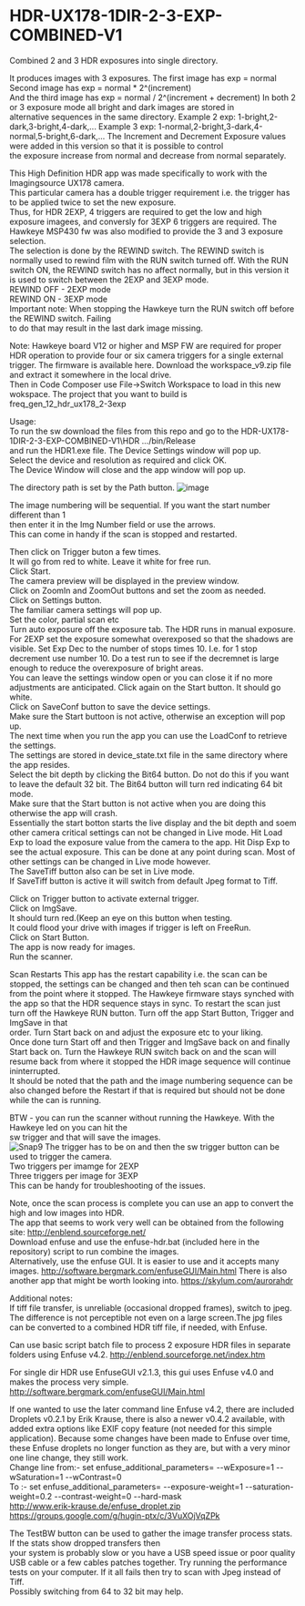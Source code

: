 # HDR-UX178-1DIR-2-3-EXP-COMBINED-V1
Combined 2 and 3 HDR exposures into single directory.  

It produces images with 3 exposures. The first image has
exp = normal
Second image has exp = normal * 2^(increment)  
And the third image has exp = normal / 2^(increment + decrement)
In both 2 or 3 exposure mode all bright and dark images are stored in  
alternative sequences in the same directory.
Example 2 exp:
1-bright,2-dark,3-bright,4-dark,...
Example 3 exp:
1-normal,2-bright,3-dark,4-normal,5-bright,6-dark,...
The Increment and Decrement Exposure values were added in this version so that it is possible to control  
the exposure increase from normal and decrease from normal separately.  
  
This High Definition HDR app was made specifically to work with the Imagingsource UX178 camera.  
This particular camera has a double trigger requirement i.e. the trigger has to be applied twice to set the new exposure.  
Thus, for HDR 2EXP, 4 triggers are required to get the low and high exposure imagees,
and conversly for 3EXP 6 triggers are required.
The Hawkeye MSP430 fw was also modified to provide the 3 and 3 exposure selection.  
The selection is done by the REWIND switch. 
The REWIND switch is normally used to rewind film with the RUN switch turned off.
With the RUN switch ON, the REWIND switch has no affect normally, but in this version it  
is used to switch between the 2EXP and 3EXP mode.  
REWIND OFF - 2EXP mode  
REWIND ON - 3EXP mode  
Important note:
When stopping the Hawkeye turn the RUN switch off before the REWIND switch. Failing  
to do that may result in the last dark image missing.

Note: Hawkeye board V12 or higher and MSP FW are required for proper HDR operation to 
provide four or six camera triggers for a single external trigger. 
The firmware is available here. Download the workspace_v9.zip file and extract it
somewhere in the local drive.  
Then in Code Composer use File->Switch Workspace to load in this new wokspace.
The project that you want to build is  
freq_gen_12_hdr_ux178_2-3exp  
 
Usage:  
To run the sw download the files from this repo and go to the  HDR-UX178-1DIR-2-3-EXP-COMBINED-V1\HDR
.../bin/Release  
and run the HDR1.exe file.
The Device Settings window will pop up.  
Select the device and resolution as required and click OK.  
The Device Window will close and the app window will pop up.  

The directory path is set by the Path button. 
![image](https://user-images.githubusercontent.com/48537944/142740218-de126ce4-3115-4003-9254-dea9df48174f.png)

The image numbering will be sequential. If you want the start number different than 1  
then enter it in the Img Number field or use the arrows.  
This can come in handy if the scan is stopped and restarted.
   
Then click on Trigger buton a few times.  
It will go from red to white. Leave it white for free run.  
Click Start.  
The camera preview will be displayed in the preview window.  
Click on ZoomIn and ZoomOut buttons and set the zoom as needed.  
Click on Settings button.  
The familiar camera settings will pop up.  
Set the color, partial scan etc  
Turn auto exposure off the exposure tab. The HDR runs in manual exposure. 
For 2EXP set the exposure somewhat overexposed so that the shadows are visible. 
Set Exp Dec to the number of stops times 10. I.e. for 1 stop decrement use number 10.
Do a test run to see if the decremnet is large enough to reduce the overexposure of bright areas.  
You can leave the settings window open or you can close it if no more adjustments are anticipated.
Click again on the Start button.
It should go white.  
Click on SaveConf button to save the device settings.  
Make sure the Start buttoon is not active, otherwise an exception will pop up.  
The next time when you run the app you can use the LoadConf to retrieve the settings.  
The settings are stored in device_state.txt file in the same directory where the app resides.  
Select the bit depth by clicking the Bit64 button. Do not do this if you want to leave the default 32 bit.
The Bit64 button will turn red indicating 64 bit mode.  
Make sure that the Start button is not active when you are doing this otherwise the app will crash.  
Essentially the start botton starts the live display and the bit depth and soem other camera critical settings can not be changed in Live mode.
Hit Load Exp to load the exposure value from the camera to the app.
Hit Disp Exp to see the actual exposure. This can be done at any point during scan.
Most of other settings can be changed in Live mode however.  
The SaveTiff button also can be set in Live mode.  
If SaveTiff button is active it will switch from default Jpeg format to Tiff.  

Click on Trigger button to activate external trigger.  
Click on ImgSave.  
It should turn red.(Keep an eye on this button when testing.  
It could flood your drive with images if trigger is left on FreeRun.  
Click on Start Button.  
The app is now ready for images.  
Run the scanner.

Scan Restarts
This app has the restart capability i.e. the scan can be stopped, the settings can be changed and then teh scan can 
be continued from the point where it stopped. The Hawkeye firmware stays synched with the app so that the HDR sequence
stays in sync.
To restart the scan just turn off the Hawkeye RUN button. Turn off the app Start Button, Trigger and ImgSave in that  
order.  Turn Start back on and adjust the exposure etc to your liking.  
Once done turn Start off and then Trigger and ImgSave back on and finally Start back on.
Turn the Hawkeye RUN switch back on and the scan will resume back from where it stopped the
HDR image sequence will continue ininterrupted.  
It should be noted that the path and the image numbering sequence can be also changed before the Restart if 
that is required but should not be done while the can is running.  

BTW - you can run the scanner without running the Hawkeye. With the Hawkeye led on you can hit the  
sw trigger and that will save the images.  
![Snap9](https://user-images.githubusercontent.com/48537944/142745329-11937d96-d16c-446e-a617-2d46aa8a0a26.jpg)
The trigger has to be on and then the sw trigger button can be used to trigger the camera.  
Two triggers per imamge for 2EXP  
Three triggers per image for 3EXP  
This can be handy for troubleshooting of the issues.  

Note, once the scan process is complete you can use an app to convert the high and low images into HDR.  
The app that seems to work very well can be obtained from the following site: http://enblend.sourceforge.net/   
Download enfuse and use the enfuse-hdr.bat (included here in the repository) script to run combine the images.  
Alternatively, use the enfuse GUI. It is easier to use and it accepts many images.
http://software.bergmark.com/enfuseGUI/Main.html
There is also another app that might be worth looking into.
https://skylum.com/aurorahdr  

Additional notes:  
If tiff file transfer, is unreliable (occasional dropped frames), switch to jpeg. The difference is not perceptible not even on a large screen.The jpg files can be converted to a combined HDR tiff file, if needed, with Enfuse.

Can use basic script batch file to process 2 exposure HDR files in separate folders using Enfuse v4.2.
http://enblend.sourceforge.net/index.htm  
   
For single dir HDR use EnfuseGUI v2.1.3, this gui uses Enfuse v4.0 and makes the process very simple.
http://software.bergmark.com/enfuseGUI/Main.html

If one wanted to use the later command line Enfuse v4.2, there are included Droplets v0.2.1 by Erik Krause, there is also a newer v0.4.2 available, with added extra options like EXIF copy feature (not needed for this simple application). Because some changes have been made to Enfuse over time, these Enfuse droplets no longer function as they are, but with a very minor one line change, they still work.  
Change line from:- set enfuse_additional_parameters= --wExposure=1 --wSaturation=1 --wContrast=0  
To :- set enfuse_additional_parameters= --exposure-weight=1 --saturation-weight=0.2 --contrast-weight=0 --hard-mask  
http://www.erik-krause.de/enfuse_droplet.zip  
https://groups.google.com/g/hugin-ptx/c/3VuXOjVqZPk  

The TestBW button can be used to gather the image transfer process stats. If the stats show dropped transfers then  
your system is probably slow or you have a USB speed issue or poor quality USB cable or a few cables patches together.
Try running the performance tests on your computer. If it all fails then try to scan with Jpeg instead of Tiff.  
Possibly switching from 64 to 32 bit may help. 
